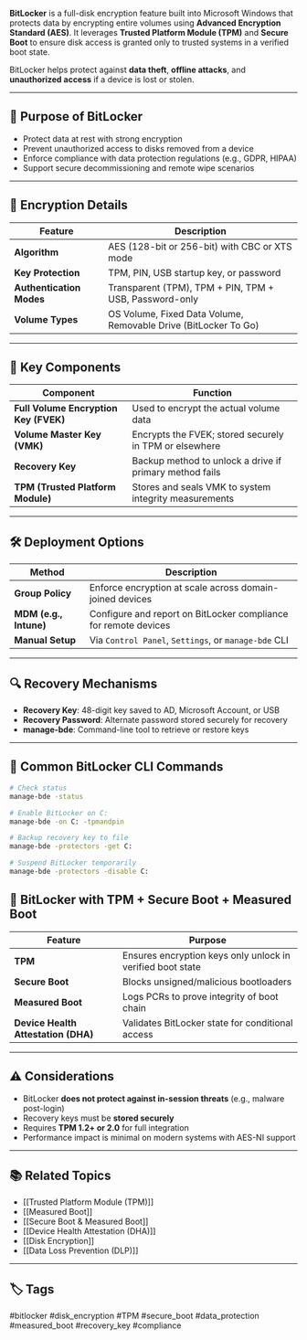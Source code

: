 **BitLocker** is a full-disk encryption feature built into Microsoft Windows that protects data by encrypting entire volumes using **Advanced Encryption Standard (AES)**. It leverages **Trusted Platform Module (TPM)** and **Secure Boot** to ensure disk access is granted only to trusted systems in a verified boot state.

BitLocker helps protect against **data theft**, **offline attacks**, and **unauthorized access** if a device is lost or stolen.

---

## 🎯 Purpose of BitLocker

- Protect data at rest with strong encryption
- Prevent unauthorized access to disks removed from a device
- Enforce compliance with data protection regulations (e.g., GDPR, HIPAA)
- Support secure decommissioning and remote wipe scenarios

---

## 🔐 Encryption Details

| Feature                | Description                                                   |
|------------------------|---------------------------------------------------------------|
| **Algorithm**           | AES (128-bit or 256-bit) with CBC or XTS mode                |
| **Key Protection**      | TPM, PIN, USB startup key, or password                       |
| **Authentication Modes**| Transparent (TPM), TPM + PIN, TPM + USB, Password-only       |
| **Volume Types**        | OS Volume, Fixed Data Volume, Removable Drive (BitLocker To Go) |

---

## 🧠 Key Components

| Component             | Function                                                            |
|------------------------|---------------------------------------------------------------------|
| **Full Volume Encryption Key (FVEK)** | Used to encrypt the actual volume data                  |
| **Volume Master Key (VMK)**           | Encrypts the FVEK; stored securely in TPM or elsewhere |
| **Recovery Key**                     | Backup method to unlock a drive if primary method fails|
| **TPM (Trusted Platform Module)**     | Stores and seals VMK to system integrity measurements   |

---

## 🛠️ Deployment Options

| Method              | Description                                                       |
|---------------------|-------------------------------------------------------------------|
| **Group Policy**     | Enforce encryption at scale across domain-joined devices         |
| **MDM (e.g., Intune)**| Configure and report on BitLocker compliance for remote devices |
| **Manual Setup**     | Via `Control Panel`, `Settings`, or `manage-bde` CLI             |

---

## 🔍 Recovery Mechanisms

- **Recovery Key**: 48-digit key saved to AD, Microsoft Account, or USB
- **Recovery Password**: Alternate password stored securely for recovery
- **manage-bde**: Command-line tool to retrieve or restore keys

---

## 🧰 Common BitLocker CLI Commands

```bash
# Check status
manage-bde -status

# Enable BitLocker on C:
manage-bde -on C: -tpmandpin

# Backup recovery key to file
manage-bde -protectors -get C:

# Suspend BitLocker temporarily
manage-bde -protectors -disable C:
```

## 🔐 BitLocker with TPM + Secure Boot + Measured Boot

|Feature|Purpose|
|---|---|
|**TPM**|Ensures encryption keys only unlock in verified boot state|
|**Secure Boot**|Blocks unsigned/malicious bootloaders|
|**Measured Boot**|Logs PCRs to prove integrity of boot chain|
|**Device Health Attestation (DHA)**|Validates BitLocker state for conditional access|

---

## ⚠️ Considerations

- BitLocker **does not protect against in-session threats** (e.g., malware post-login)
- Recovery keys must be **stored securely**
- Requires **TPM 1.2+ or 2.0** for full integration
- Performance impact is minimal on modern systems with AES-NI support

---

## 📚 Related Topics

- [[Trusted Platform Module (TPM)]]
- [[Measured Boot]]
- [[Secure Boot & Measured Boot]]
- [[Device Health Attestation (DHA)]]
- [[Disk Encryption]]
- [[Data Loss Prevention (DLP)]]

---

## 🏷 Tags

#bitlocker #disk_encryption #TPM #secure_boot #data_protection #measured_boot #recovery_key #compliance
